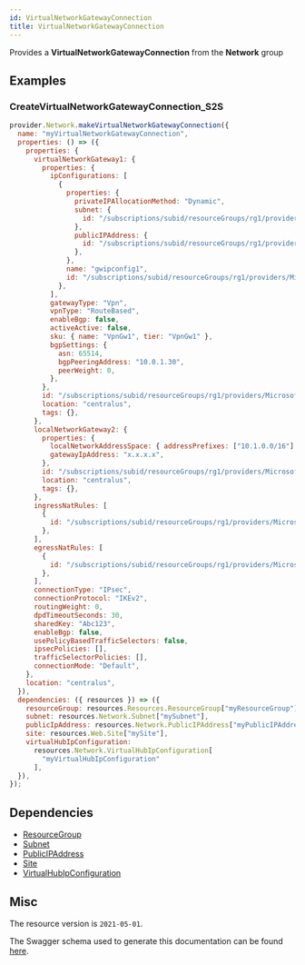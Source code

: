 ```yaml
---
id: VirtualNetworkGatewayConnection
title: VirtualNetworkGatewayConnection
---
```

Provides a **VirtualNetworkGatewayConnection** from the **Network** group
## Examples
### CreateVirtualNetworkGatewayConnection_S2S
```js
provider.Network.makeVirtualNetworkGatewayConnection({
  name: "myVirtualNetworkGatewayConnection",
  properties: () => ({
    properties: {
      virtualNetworkGateway1: {
        properties: {
          ipConfigurations: [
            {
              properties: {
                privateIPAllocationMethod: "Dynamic",
                subnet: {
                  id: "/subscriptions/subid/resourceGroups/rg1/providers/Microsoft.Network/virtualNetworks/vnet1/subnets/GatewaySubnet",
                },
                publicIPAddress: {
                  id: "/subscriptions/subid/resourceGroups/rg1/providers/Microsoft.Network/publicIPAddresses/gwpip",
                },
              },
              name: "gwipconfig1",
              id: "/subscriptions/subid/resourceGroups/rg1/providers/Microsoft.Network/virtualNetworkGateways/vpngw/ipConfigurations/gwipconfig1",
            },
          ],
          gatewayType: "Vpn",
          vpnType: "RouteBased",
          enableBgp: false,
          activeActive: false,
          sku: { name: "VpnGw1", tier: "VpnGw1" },
          bgpSettings: {
            asn: 65514,
            bgpPeeringAddress: "10.0.1.30",
            peerWeight: 0,
          },
        },
        id: "/subscriptions/subid/resourceGroups/rg1/providers/Microsoft.Network/virtualNetworkGateways/vpngw",
        location: "centralus",
        tags: {},
      },
      localNetworkGateway2: {
        properties: {
          localNetworkAddressSpace: { addressPrefixes: ["10.1.0.0/16"] },
          gatewayIpAddress: "x.x.x.x",
        },
        id: "/subscriptions/subid/resourceGroups/rg1/providers/Microsoft.Network/localNetworkGateways/localgw",
        location: "centralus",
        tags: {},
      },
      ingressNatRules: [
        {
          id: "/subscriptions/subid/resourceGroups/rg1/providers/Microsoft.Network/virtualNetworkGateways/vpngw/natRules/natRule1",
        },
      ],
      egressNatRules: [
        {
          id: "/subscriptions/subid/resourceGroups/rg1/providers/Microsoft.Network/virtualNetworkGateways/vpngw/natRules/natRule2",
        },
      ],
      connectionType: "IPsec",
      connectionProtocol: "IKEv2",
      routingWeight: 0,
      dpdTimeoutSeconds: 30,
      sharedKey: "Abc123",
      enableBgp: false,
      usePolicyBasedTrafficSelectors: false,
      ipsecPolicies: [],
      trafficSelectorPolicies: [],
      connectionMode: "Default",
    },
    location: "centralus",
  }),
  dependencies: ({ resources }) => ({
    resourceGroup: resources.Resources.ResourceGroup["myResourceGroup"],
    subnet: resources.Network.Subnet["mySubnet"],
    publicIpAddress: resources.Network.PublicIPAddress["myPublicIPAddress"],
    site: resources.Web.Site["mySite"],
    virtualHubIpConfiguration:
      resources.Network.VirtualHubIpConfiguration[
        "myVirtualHubIpConfiguration"
      ],
  }),
});

```
## Dependencies
- [ResourceGroup](../Resources/ResourceGroup.md)
- [Subnet](../Network/Subnet.md)
- [PublicIPAddress](../Network/PublicIPAddress.md)
- [Site](../Web/Site.md)
- [VirtualHubIpConfiguration](../Network/VirtualHubIpConfiguration.md)
## Misc
The resource version is `2021-05-01`.

The Swagger schema used to generate this documentation can be found [here](https://github.com/Azure/azure-rest-api-specs/tree/main/specification/network/resource-manager/Microsoft.Network/stable/2021-05-01/virtualNetworkGateway.json).
